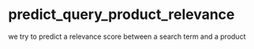# predict_query_product_relevance
we try to predict a relevance score between a search term and a product
